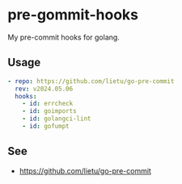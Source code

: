 # pre-gommit-hooks

My pre-commit hooks for golang.

## Usage

```yaml
- repo: https://github.com/lietu/go-pre-commit
  rev: v2024.05.06
  hooks:
    - id: errcheck
    - id: goimports
    - id: golangci-lint
    - id: gofumpt
```

## See

- https://github.com/lietu/go-pre-commit
